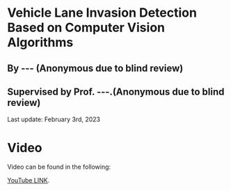 # Vehicle Lane Invasion Detection Based on Computer Vision Algorithms
## By --- (Anonymous due to blind review)
## Supervised by Prof. ---.(Anonymous due to blind review)

Last update: February 3rd, 2023


# Video

Video can be found in the following:

<!--- [BiliBili LINK](https://www.bilibili.com/video/BV1C84y1V7Zn/?share_source=copy_web&vd_source=bbb17cb22d3114d9ff90ccd72154a868) and --->

[YouTube LINK](https://youtu.be/vqVZS-TxeTM).


